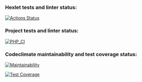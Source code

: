 ### Hexlet tests and linter status:
[![Actions Status](https://github.com/MrShimson/php-project-9/actions/workflows/hexlet-check.yml/badge.svg)](https://github.com/MrShimson/php-project-9/actions)

### Project tests and linter status:
[![PHP_CI](https://github.com/MrShimson/php-project-9/actions/workflows/workflow.yml/badge.svg)](https://github.com/MrShimson/php-project-9/actions/workflows/workflow.yml)

### Codeclimate maintainability and test coverage status:
[![Maintainability](https://api.codeclimate.com/v1/badges/338f5243e6d8567ace87/maintainability)](https://codeclimate.com/github/MrShimson/php-project-9/maintainability)

[![Test Coverage](https://api.codeclimate.com/v1/badges/338f5243e6d8567ace87/test_coverage)](https://codeclimate.com/github/MrShimson/php-project-9/test_coverage)